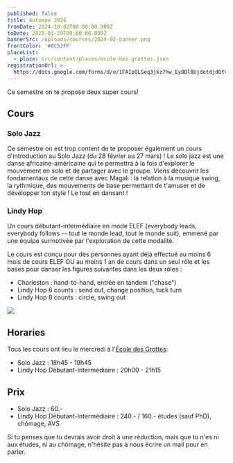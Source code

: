 ```yaml
---
published: false
title: Automne 2024
fromDate: 2024-10-02T00:00:00.000Z
toDate: 2025-01-29T00:00:00.000Z
bannerSrc: /uploads/courses/2024-02-banner.png
frontColor: '#8C52FF'
placeList:
  - place: src/content/places/ecole-des-grottes.json
registrationUrl: >-
  https://docs.google.com/forms/d/e/1FAIpQLSeq3jkz7hw_Ey8DlBUjdetdjdOtVirkWL-NCt90m-YnKDdKow/viewform?hl=en
---
```


Ce semestre on te propose deux super cours!

## Cours

### Solo Jazz

Ce semestre on est trop content de te proposer également un cours d'introduction au Solo Jazz (du 28 février au 27 mars) ! Le solo jazz est une danse africaine-américaine qui te permettra à la fois d'explorer le mouvement en solo et de partager avec le groupe. Viens découvrir les fondamentaux de cette danse avec Magali : la relation à la musique swing, la rythmique, des mouvements de base permettant de t'amuser et de développer ton style ! Le tout en dansant !

### Lindy Hop

Un cours débutant-intermédiaire en mode ELEF (everybody leads, everybody follows -- tout le monde lead, tout le monde suit), emmené par une équipe surmotivée par l'exploration de cette modalité.

Le cours est conçu pour des personnes ayant déjà effectué au moins 6 mois de cours ELEF OU au moins 1 an de cours dans un seul rôle et les bases pour danser les figures suivantes dans les deux rôles :

* Charleston : hand-to-hand, entrée en tandem ("chase")
* Lindy Hop 6 counts : send out, change position, tuck turn
* Lindy Hop 8 counts : circle, swing out

![](/uploads/courses/2024-02-28-calendrier.png)

## Horaries

Tous les cours ont lieu le mercredi à l'[École des Grottes](https://w3w.co/utiliser.poulpe.frayer):

* Solo Jazz : 18h45 - 19h45
* Lindy Hop Débutant-Intermédiaire : 20h00 - 21h15

## Prix

* Solo Jazz : 60.-
* Lindy Hop Débutant-Intermédiaire : 240.- / 160.- études (sauf PhD), chômage,
  AVS

Si tu penses que tu devrais avoir droit à une réduction, mais que tu n'es ni
aux études, ni au chômage, n'hésite pas à nous écrire un mail pour en parler.
